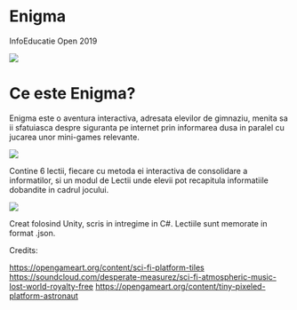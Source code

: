 # Enigma
InfoEducatie Open 2019

![](https://i.imgur.com/hXFbW66.png)



# Ce este Enigma?

Enigma este o aventura interactiva, adresata elevilor de gimnaziu, menita sa ii sfatuiasca despre siguranta pe internet prin informarea dusa in paralel cu jucarea unor mini-games relevante.

![](https://i.imgur.com/zrVBRaf.png)

Contine 6 lectii, fiecare cu metoda ei interactiva de consolidare a informatilor, si un modul de Lectii unde elevii pot recapitula informatiile dobandite in cadrul jocului.

![](https://i.imgur.com/PmUPoyZ.png)

Creat folosind Unity, scris in intregime in C#. Lectiile sunt memorate in format .json.

Credits:

https://opengameart.org/content/sci-fi-platform-tiles
https://soundcloud.com/desperate-measurez/sci-fi-atmospheric-music-lost-world-royalty-free
https://opengameart.org/content/tiny-pixeled-platform-astronaut
